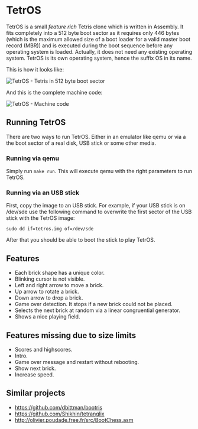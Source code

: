 # TetrOS
TetrOS is a small *feature rich* Tetris clone which is written in Assembly. It fits completely into a 512 byte boot sector as it requires only 446 bytes (which is the maximum allowed size of a boot loader for a valid master boot record (MBR)) and is executed during the boot sequence before any operating system is loaded. Actually, it does not need any existing operating system. TetrOS is its own operating system, hence the suffix OS in its name.

This is how it looks like:

![TetrOS - Tetris in 512 byte boot sector](https://github.com/daniel-e/mbr_tetris/blob/master/tetros_tetris_screenshot.png)

And this is the complete machine code:

![TetrOS - Machine code](https://github.com/daniel-e/mbr_tetris/blob/master/code.png)

## Running TetrOS

There are two ways to run TetrOS. Either in an emulator like qemu or via a
the boot sector of a real disk, USB stick or some other media.

### Running via qemu

Simply run `make run`. This will execute qemu with the right parameters to
run TetrOS.

### Running via an USB stick

First, copy the image to an USB stick. For example, if your USB stick is
on /dev/sde use the following command to overwrite the first sector of the USB stick with the TetrOS image:

`sudo dd if=tetros.img of=/dev/sde`

After that you should be able to boot the stick to play TetrOS.

## Features
* Each brick shape has a unique color.
* Blinking cursor is not visible.
* Left and right arrow to move a brick.
* Up arrow to rotate a brick.
* Down arrow to drop a brick.
* Game over detection. It stops if a new brick could not be placed.
* Selects the next brick at random via a linear congruential generator.
* Shows a nice playing field.

## Features missing due to size limits
* Scores and highscores.
* Intro.
* Game over message and restart without rebooting.
* Show next brick.
* Increase speed.

## Similar projects
* https://github.com/dbittman/bootris
* https://github.com/Shikhin/tetranglix
* http://olivier.poudade.free.fr/src/BootChess.asm
